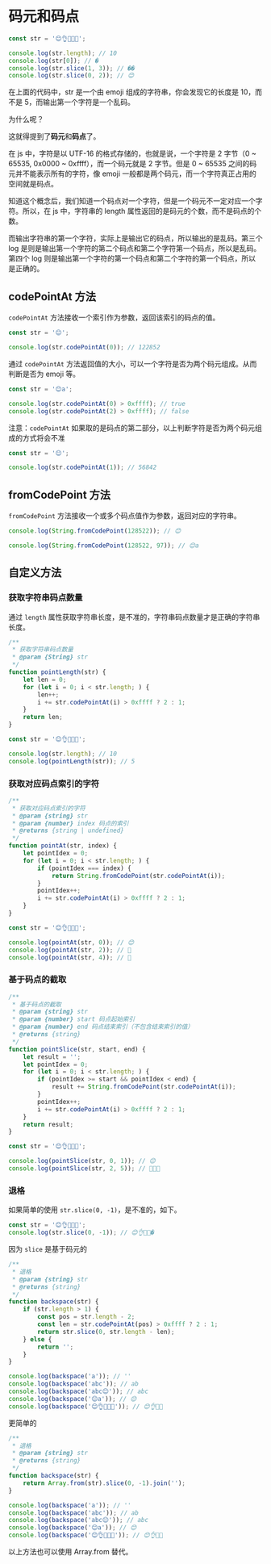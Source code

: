 # 码元和码点

```js
const str = '😊👌🙌🤣🥱';

console.log(str.length); // 10
console.log(str[0]); // �
console.log(str.slice(1, 3)); // ��
console.log(str.slice(0, 2)); // 😊
```

在上面的代码中，str 是一个由 emoji 组成的字符串，你会发现它的长度是 10，而不是 5，而输出第一个字符是一个乱码。

为什么呢？

这就得提到了**码元**和**码点**了。

在 js 中，字符是以 UTF-16 的格式存储的，也就是说，一个字符是 2 字节（0 ~ 65535, 0x0000 ~ 0xffff），而一个码元就是 2 字节。但是 0 ~ 65535 之间的码元并不能表示所有的字符，像 emoji 一般都是两个码元，而一个字符真正占用的空间就是码点。

知道这个概念后，我们知道一个码点对一个字符，但是一个码元不一定对应一个字符。所以，在 js 中，字符串的 length 属性返回的是码元的个数，而不是码点的个数。

而输出字符串的第一个字符，实际上是输出它的码点，所以输出的是乱码。第三个 log 是则是输出第一个字符的第二个码点和第二个字符第一个码点，所以是乱码。第四个 log 则是输出第一个字符的第一个码点和第二个字符的第一个码点，所以是正确的。

## codePointAt 方法

`codePointAt` 方法接收一个索引作为参数，返回该索引的码点的值。

```js
const str = '😊';

console.log(str.codePointAt(0)); // 122852
```

通过 `codePointAt` 方法返回值的大小，可以一个字符是否为两个码元组成。从而判断是否为 emoji 等。

```js
const str = '😊a';

console.log(str.codePointAt(0) > 0xffff); // true
console.log(str.codePointAt(2) > 0xffff); // false
```

注意：`codePointAt` 如果取的是码点的第二部分，以上判断字符是否为两个码元组成的方式将会不准

```js
const str = '😊';

console.log(str.codePointAt(1)); // 56842
```

## fromCodePoint 方法

`fromCodePoint` 方法接收一个或多个码点值作为参数，返回对应的字符串。

```js
console.log(String.fromCodePoint(128522)); // 😊

console.log(String.fromCodePoint(128522, 97)); // 😊a
```

## 自定义方法

### 获取字符串码点数量

通过 `length` 属性获取字符串长度，是不准的，字符串码点数量才是正确的字符串长度。

```js
/**
 * 获取字符串码点数量
 * @param {String} str
 */
function pointLength(str) {
	let len = 0;
	for (let i = 0; i < str.length; ) {
		len++;
		i += str.codePointAt(i) > 0xffff ? 2 : 1;
	}
	return len;
}

const str = '😊👌🙌🤣🥱';

console.log(str.length); // 10
console.log(pointLength(str)); // 5
```

### 获取对应码点索引的字符

```js
/**
 * 获取对应码点索引的字符
 * @param {string} str
 * @param {number} index 码点的索引
 * @returns {string | undefined}
 */
function pointAt(str, index) {
	let pointIdex = 0;
	for (let i = 0; i < str.length; ) {
		if (pointIdex === index) {
			return String.fromCodePoint(str.codePointAt(i));
		}
		pointIdex++;
		i += str.codePointAt(i) > 0xffff ? 2 : 1;
	}
}

const str = '😊👌🙌🤣🥱';

console.log(pointAt(str, 0)); // 😊
console.log(pointAt(str, 2)); // 🙌
console.log(pointAt(str, 4)); // 🥱
```

### 基于码点的截取

```js
/**
 * 基于码点的截取
 * @param {string} str
 * @param {number} start 码点起始索引
 * @param {number} end 码点结束索引（不包含结束索引的值）
 * @returns {string}
 */
function pointSlice(str, start, end) {
	let result = '';
	let pointIdex = 0;
	for (let i = 0; i < str.length; ) {
		if (pointIdex >= start && pointIdex < end) {
			result += String.fromCodePoint(str.codePointAt(i));
		}
		pointIdex++;
		i += str.codePointAt(i) > 0xffff ? 2 : 1;
	}
	return result;
}

const str = '😊👌🙌🤣🥱';

console.log(pointSlice(str, 0, 1)); // 😊
console.log(pointSlice(str, 2, 5)); // 🙌🤣🥱
```

### 退格

如果简单的使用 `str.slice(0, -1)`，是不准的，如下。

```js
const str = '😊👌🙌🤣🥱';
console.log(str.slice(0, -1)); // 😊👌🙌🤣�
```

因为 `slice` 是基于码元的

```js
/**
 * 退格
 * @param {string} str
 * @returns {string}
 */
function backspace(str) {
	if (str.length > 1) {
		const pos = str.length - 2;
		const len = str.codePointAt(pos) > 0xffff ? 2 : 1;
		return str.slice(0, str.length - len);
	} else {
		return '';
	}
}

console.log(backspace('a')); // ''
console.log(backspace('abc')); // ab
console.log(backspace('abc😊')); // abc
console.log(backspace('😊a')); // 😊
console.log(backspace('😊👌🙌🤣🥱')); // 😊👌🙌🤣
```

更简单的

```js
/**
 * 退格
 * @param {string} str
 * @returns {string}
 */
function backspace(str) {
	return Array.from(str).slice(0, -1).join('');
}

console.log(backspace('a')); // ''
console.log(backspace('abc')); // ab
console.log(backspace('abc😊')); // abc
console.log(backspace('😊a')); // 😊
console.log(backspace('😊👌🙌🤣🥱')); // 😊👌🙌🤣
```

以上方法也可以使用 Array.from 替代。
